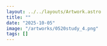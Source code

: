 ```yaml
---
layout: ../../layouts/Artwork.astro
title: ""
date: "2025-10-05"
image: "/artworks/0520study_4.png"
tags: []
---
```


